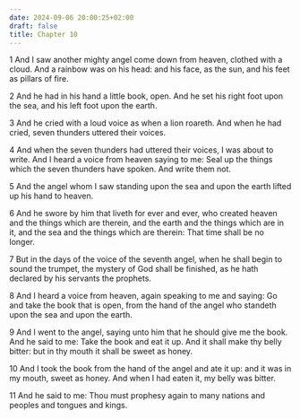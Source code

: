 ```yaml
---
date: 2024-09-06 20:00:25+02:00
draft: false
title: Chapter 10
---
```




1 And I saw another mighty angel come down from heaven, clothed with a cloud. And a rainbow was on his head: and his face, as the sun, and his feet as pillars of fire.

2 And he had in his hand a little book, open. And he set his right foot upon the sea, and his left foot upon the earth.

3 And he cried with a loud voice as when a lion roareth. And when he had cried, seven thunders uttered their voices.

4 And when the seven thunders had uttered their voices, I was about to write. And I heard a voice from heaven saying to me: Seal up the things which the seven thunders have spoken. And write them not.

5 And the angel whom I saw standing upon the sea and upon the earth lifted up his hand to heaven.

6 And he swore by him that liveth for ever and ever, who created heaven and the things which are therein, and the earth and the things which are in it, and the sea and the things which are therein: That time shall be no longer.

7 But in the days of the voice of the seventh angel, when he shall begin to sound the trumpet, the mystery of God shall be finished, as he hath declared by his servants the prophets.

8 And I heard a voice from heaven, again speaking to me and saying: Go and take the book that is open, from the hand of the angel who standeth upon the sea and upon the earth.

9 And I went to the angel, saying unto him that he should give me the book. And he said to me: Take the book and eat it up. And it shall make thy belly bitter: but in thy mouth it shall be sweet as honey.

10 And I took the book from the hand of the angel and ate it up: and it was in my mouth, sweet as honey. And when I had eaten it, my belly was bitter.

11 And he said to me: Thou must prophesy again to many nations and peoples and tongues and kings.

